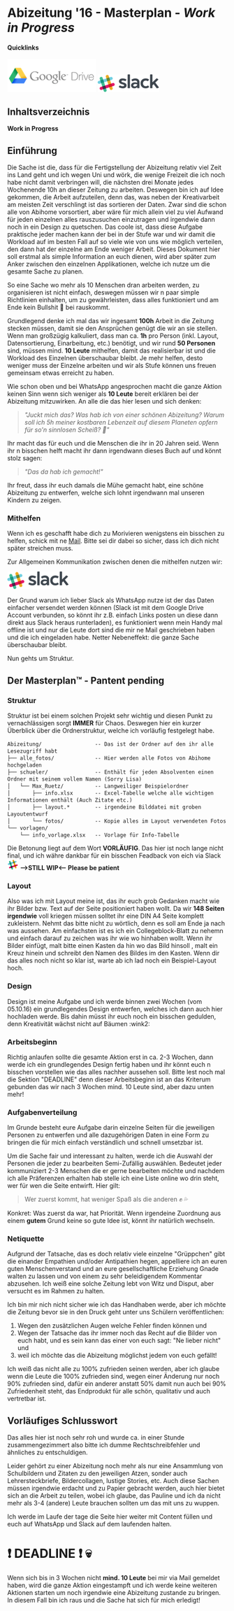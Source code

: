[slack]: ./img/Slack_Icon_small.png  "Go to Slack chat"

# Abizeitung '16 - Masterplan - *Work in Progress*
#### Quicklinks
[![drive](./img/google_drive_small.png)](https://drive.google.com/open?id=0B88xVJmTvU5MRkdxdGIxWlV0X28 "Google Drive")
[![slack](./img/Slack_small.png)](https://schlosstorgelow.slack.com/ "Slack Chat")
## Inhaltsverzeichnis

**Work in Progress**

## Einführung
Die Sache ist die, dass für die Fertigstellung der Abizeitung relativ viel Zeit ins Land geht und ich wegen Uni und wörk, die wenige Freizeit die ich noch habe nicht damit verbringen will, die nächsten drei Monate jedes Wochenende 10h an dieser Zeitung zu arbeiten. Deswegen bin ich auf Idee gekommen, die Arbeit aufzuteilen, denn das, was neben der Kreativarbeit am meisten Zeit verschlingt ist das sortieren der Daten. Zwar sind die schon alle von Abihome vorsortiert, aber wäre für mich allein viel zu viel Aufwand für jeden einzelnen alles rauszusuchen einzutragen und irgendwie dann noch in ein Design zu quetschen. Das coole ist, dass diese Aufgabe praktische jeder machen kann der bei in der Stufe war und wir damit die Workload auf im besten Fall auf so viele wie von uns wie möglich verteilen, den dann hat der einzelne am Ende weniger Arbeit. Dieses Dokument hier soll erstmal als simple Information an euch dienen, wird aber später zum Anker zwischen den einzelnen Applikationen, welche ich nutze um die gesamte Sache zu planen.

So eine Sache wo mehr als 10 Menschen dran arbeiten werden, zu organisieren ist nicht einfach, deswegen müssen wir n paar simple Richtlinien einhalten, um zu gewährleisten, dass alles funktioniert und am Ende kein Bullshit :shit: bei rauskommt.

Grundlegend denke ich mal das wir ingesamt **100h** Arbeit in die Zeitung stecken müssen, damit sie den Ansprüchen genügt die wir an sie stellen. Wenn man großzügig kalkuliert, dass man ca. **1h** pro Person (inkl. Layout, Datensortierung, Einarbeitung, etc.) benötigt, und wir rund **50 Personen** sind, müssen mind. **10 Leute** mithelfen, damit das realisierbar ist und die Workload des Einzelnen überschaubar bleibt. Je mehr helfen, desto weniger muss der Einzelne arbeiten und wir als Stufe können uns freuen gemeinsam etwas erreicht zu haben.

Wie schon oben und bei WhatsApp angesprochen macht die ganze Aktion keinen Sinn wenn sich weniger als **10 Leute** bereit erklären bei der Abizeitung mitzuwirken. An alle die das hier lesen und sich denken:
>*"Juckt mich das? Was hab ich von einer schönen Abizeitung? Warum soll ich 5h meiner kostbaren Lebenzeit auf diesem Planeten opfern für so'n sinnlosen Scheiß? :shit:"*

Ihr macht das für euch und die Menschen die ihr in 20 Jahren seid. Wenn ihr n bisschen helft macht ihr dann irgendwann dieses Buch auf und könnt stolz sagen:
>*"Das da hab ich gemacht!"*

Ihr freut, dass ihr euch damals die Mühe gemacht habt, eine schöne Abizeitung zu entwerfen, welche sich lohnt irgendwann mal unseren Kindern zu zeigen.

### Mithelfen
Wenn ich es geschafft habe dich zu Morivieren wenigstens ein bisschen zu helfen, schick mit ne [Mail](mailto:janmaxtiedemann@aol.com).
Bitte sei dir dabei so sicher, dass ich dich nicht später streichen muss.

Zur Allgemeinen Kommunikation zwischen denen die mithelfen nutzen wir:

[![slack](./img/Slack_small.png)](https://schlosstorgelow.slack.com "Slack Chat")

Der Grund warum ich lieber Slack als WhatsApp nutze ist der das Daten einfacher versendet werden können (Slack ist mit dem Google Drive Account verbunden, so könnt ihr z.B. einfach Links posten un diese dann direkt aus Slack heraus runterladen), es funktioniert wenn mein Handy mal offline ist und nur die Leute dort sind die mir ne Mail geschrieben haben und die ich eingeladen habe. Netter Nebeneffekt: die ganze Sache überschaubar bleibt.

Nun gehts um Struktur.

## Der Masterplan™ - Pantent pending

### Struktur
Struktur ist bei einem solchen Projekt sehr wichtig und diesen Punkt zu vernachlässigen sorgt **IMMER** für Chaos.
Deswegen hier ein kurzer Überblick über die Ordnerstruktur, welche ich vorläufig festgelegt habe.
```
Abizeitung/                 -- Das ist der Ordner auf den ihr alle Lesezugriff habt
├── alle_fotos/             -- Hier werden alle Fotos von Abihome hochgeladen
├── schueler/               -- Enthält für jeden Absolventen einen Ordner mit seinem vollem Namen (Sorry Lisa)
│   └── Max_Ruetz/          -- Langweiliger Beispielordner
│       ├── info.xlsx       -- Excel-Tabelle welche alle wichtigen Informationen enthält (Auch Zitate etc.)
│       ├── layout.*        -- irgendeine Bilddatei mit groben Layoutentwurf
│       └── fotos/          -- Kopie alles im Layout verwendeten Fotos       
└── vorlagen/
    └── info_vorlage.xlsx   -- Vorlage für Info-Tabelle
```
Die Betonung liegt auf dem Wort **VORLÄUFIG**. Das hier ist noch lange nicht final, und ich währe dankbar für ein bisschen Feadback von eich via Slack [![slack]](https://schlosstorgelow.slack.com)
**-->STILL WIP<-- Please be patient**

### Layout
Also was ich mit Layout meine ist, das ihr euch grob Gedanken macht wie ihr Bilder bzw. Text auf der Seite positioniert haben wollt. Da wir **148 Seiten irgendwie** voll kriegen müssen solltet ihr eine DIN A4 Seite komplett zukleistern. Nehmt das bitte nicht zu wörtlich, denn es soll am Ende ja nach was aussehen. Am einfachsten ist es ich ein Collegeblock-Blatt zu nehemn und einfach darauf zu zeichen was ihr wie wo hinhaben wollt. Wenn ihr Bilder einfügt, malt bitte einen Kasten da hin wo das Bild hinsoll , malt ein Kreuz hinein und schreibt den Namen des Bildes im den  Kasten. Wenn dir das alles noch nicht so klar ist, warte ab ich lad noch ein Beispiel-Layout hoch.

### Design
Design ist meine Aufgabe und ich werde binnen zwei Wochen (vom 05.10.16) ein grundlegendes Design entwerfen, welches ich dann auch hier hochladen werde. Bis dahin müsst ihr euch noch ein bisschen gedulden, denn Kreativität wächst nicht auf Bäumen :wink2:

### Arbeitsbeginn
Richtig anlaufen sollte die gesamte Aktion erst in ca. 2-3 Wochen, dann werde ich ein grundlegendes Design fertig haben und ihr könnt euch n bisschen vorstellen wie das alles nachher aussehen soll.
Bitte lest noch mal die Sektion "DEADLINE" denn dieser Arbeitsbeginn ist an das Kriterum gebunden das wir nach 3 Wochen mind. 10 Leute sind, aber dazu unten mehr!

### Aufgabenverteilung
Im Grunde besteht eure Aufgabe darin einzelne Seiten für die jeweiligen Personen zu entwerfen und alle dazugehörigen Daten in eine Form zu bringen die für mich einfach verständlich und schnell umsetzbar ist.

Um die Sache fair und interessant zu halten, werde ich die Auswahl der Personen die jeder zu bearbeiten Semi-Zufällig auswählen. Bedeutet jeder kommuniziert 2-3 Menschen die er gerne bearbeiten möchte und nachdem ich alle Präferenzen erhalten hab stelle ich eine Liste online wo drin steht, wer für wen die Seite entwirft.
Hier gilt:
> Wer zuerst kommt, hat weniger Spaß als die anderen :fist: :sweat_drops:

Konkret: Was zuerst da war, hat Priorität.
Wenn irgendeine Zuordnung aus einem **gutem** Grund keine so gute Idee ist, könnt ihr natürlich wechseln.

### Netiquette
Aufgrund der Tatsache, das es doch relativ viele einzelne "Grüppchen" gibt die einander Empathien und/oder Antipathien hegen, appelliere ich an euren guten Menschenverstand und an eure gesellschaftliche Erziehung Gnade walten zu lassen und von einem zu sehr beleidigendem Kommentar abzusehen. Ich weiß eine solche Zeitung lebt von Witz und Disput, aber versucht es im Rahmen zu halten.

Ich bin mir nich nicht sicher wie ich das Handhaben werde, aber ich möchte die Zeitung bevor sie in den Druck geht unter uns Schülern veröffentlichen:
1. Wegen den zusätzlichen Augen welche Fehler finden können und
2. Wegen der Tatsache das ihr immer noch das Recht auf die Bilder von euch habt, und es sein kann das einer von euch sagt: "Ne lieber nicht" und
3. weil ich möchte das die Abizeitung möglichst jedem von euch gefällt!

Ich weiß das nicht alle zu 100% zufrieden seinen werden, aber ich glaube wenn die Leute die 100% zufrieden sind, wegen einer Änderung nur noch 90% zufrieden sind, dafür ein anderer anstatt 50% damit nun auch bei 90% Zufriedenheit steht, das Endprodukt für alle schön, qualitativ und auch vertretbar ist.

## Vorläufiges Schlusswort
Das alles hier ist noch sehr roh und wurde ca. in einer Stunde zusammengezimmert also bitte ich dumme Rechtschreibfehler und ähnliches zu entschuldigen.

Leider gehört zu einer Abizeitung noch mehr als nur eine Ansammlung von Schulbildern und Zitaten zu den jeweiligen Atzen, sonder auch Lehrersteckbriefe, Bildercollagen, lustige Stories, etc. Auch diese Sachen müssen irgendwie erdacht und zu Papier gebracht werden, auch hier bietet sich an die Arbeit zu teilen, wobei ich glaube, das Pauline und ich da nicht mehr als 3-4 (andere) Leute brauchen sollten um das mit uns zu wuppen.

Ich werde im Laufe der tage die Seite hier weiter mit Content füllen und euch auf WhatsApp und Slack auf dem laufenden halten.

# :exclamation: DEADLINE :exclamation: :skull:
Wenn sich bis in 3 Wochen nicht **mind. 10 Leute** bei mir via Mail gemeldet haben, wird die ganze Aktion eingestampft und ich werde keine weiteren Aktionen starten um noch irgendwie eine Abizeitung zustande zu bringen. In diesem Fall bin ich raus und die Sache hat sich für mich erledigt!
